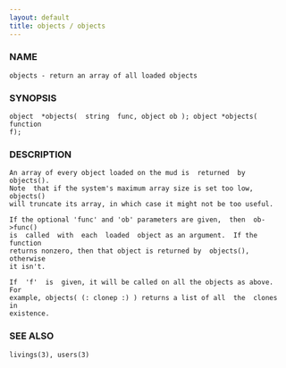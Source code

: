 ```yaml
---
layout: default
title: objects / objects
---
```






### NAME
    objects - return an array of all loaded objects


### SYNOPSIS
    object  *objects(  string  func, object ob ); object *objects( function
    f);


### DESCRIPTION
    An array of every object loaded on the mud is  returned  by  objects().
    Note  that if the system's maximum array size is set too low, objects()
    will truncate its array, in which case it might not be too useful.

    If the optional 'func' and 'ob' parameters are given,  then  ob->func()
    is  called  with  each  loaded  object as an argument.  If the function
    returns nonzero, then that object is returned by  objects(),  otherwise
    it isn't.

    If  'f'  is  given, it will be called on all the objects as above.  For
    example, objects( (: clonep :) ) returns a list of all  the  clones  in
    existence.


### SEE ALSO
    livings(3), users(3)



